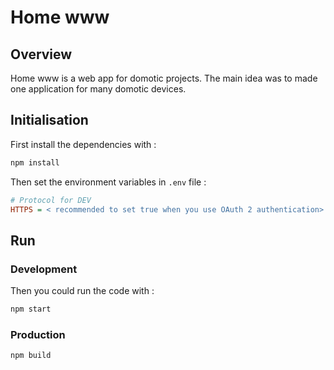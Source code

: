 # Home www

## Overview

Home www is a web app for domotic projects. The main idea was to made one application for many domotic devices. 

## Initialisation

First install the dependencies with :

```sh 
npm install
```

Then set the environment variables in `.env` file :
```ini
# Protocol for DEV
HTTPS = < recommended to set true when you use OAuth 2 authentication>
```

## Run

### Development

Then you could run the code with  :

```sh
npm start
```


### Production

```sh
npm build 
```
